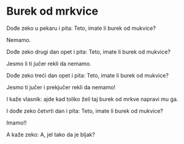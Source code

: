 # Burek od mrkvice

Dođe zeko u pekaru i pita: Teto, imate li burek od mukvice?

Nemamo.

Dođe zeko drugi dan opet i pita: Teto, imate li burek od mukvice?

Jesmo li ti jučer rekli da nemamo.

Dođe zeko treći dan opet i pita: Teto, imate li burek od mukvice?

Jesmo ti jučer i prekjučer rekli da nemamo!

I kaže vlasnik: ajde kad toliko želi taj burek od mrkve napravi mu ga.

I dođe zeko četvrti dan i pita: Teto, imate li burek od mukvice?

Imamo!!

A kaže zeko: A, jel tako da je bljak?
